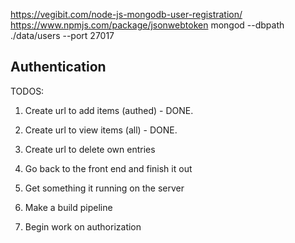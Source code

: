 https://vegibit.com/node-js-mongodb-user-registration/
https://www.npmjs.com/package/jsonwebtoken
mongod --dbpath ./data/users --port 27017

## Authentication

TODOS:

1. Create url to add items (authed) - DONE.
2. Create url to view items (all) - DONE.
3. Create url to delete own entries

4. Go back to the front end and finish it out

5. Get something it running on the server
6. Make a build pipeline
7. Begin work on authorization
